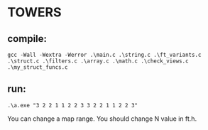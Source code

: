 # TOWERS

## compile:

	gcc -Wall -Wextra -Werror .\main.c .\string.c .\ft_variants.c .\struct.c .\filters.c .\array.c .\math.c .\check_views.c .\my_struct_funcs.c

## run:

			
	.\a.exe "3 2 2 1 1 2 2 3 3 2 2 1 1 2 2 3"

You can change a map range. You should change N value in ft.h.
